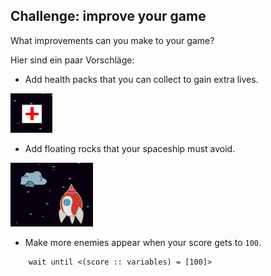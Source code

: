 ## Challenge: improve your game

What improvements can you make to your game?

Hier sind ein paar Vorschläge:

+ Add health packs that you can collect to gain extra lives.

![Screenshot](images/invaders-aid.png)

+ Add floating rocks that your spaceship must avoid.

![screenshot](images/invaders-rocks.png)

+ Make more enemies appear when your score gets to `100`.

```blocks3
    wait until <(score :: variables) = [100]>
```